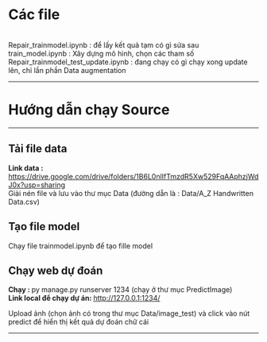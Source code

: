 <h1>Các file</h1>
<br>
Repair_trainmodel.ipynb : để lấy kết quả tạm có gì sửa sau
<br>
train_model.ipynb : Xây dựng mô hình, chọn các tham số
<br>
Repair_trainmodel_test_update.ipynb : đang chạy có gì chạy xong update lên, chỉ lần phần Data augmentation
<hr>
<h1>Hướng dẫn chạy Source</h1>
<hr>
<h2>Tải file data</h2>
<b>Link data : </b><a href="https://drive.google.com/drive/folders/1B6L0nlIfTmzdR5Xw529FqAAphzjWdJ0x?usp=sharing">https://drive.google.com/drive/folders/1B6L0nlIfTmzdR5Xw529FqAAphzjWdJ0x?usp=sharing<a>
<br>
Giải nén file và lưu vào thư mục Data (đường dẫn là : Data/A_Z Handwritten Data.csv)
<h2>Tạo file model</h2>
Chạy file trainmodel.ipynb để tạo fille model
<br>
<h2>Chạy web dự đoán</h2>
<b>Chạy : </b>  py manage.py runserver 1234 (chạy ở thư mục PredictImage)
<br>
<b>Link local để chạy dự án: </b> <a href="http://127.0.0.1:1234/">http://127.0.0.1:1234/<a>
<p>Upload ảnh (chọn ảnh có trong thư mục Data/image_test) và click vào nút predict để hiển thị kết quả dự đoán chữ cái</p>
<hr>
